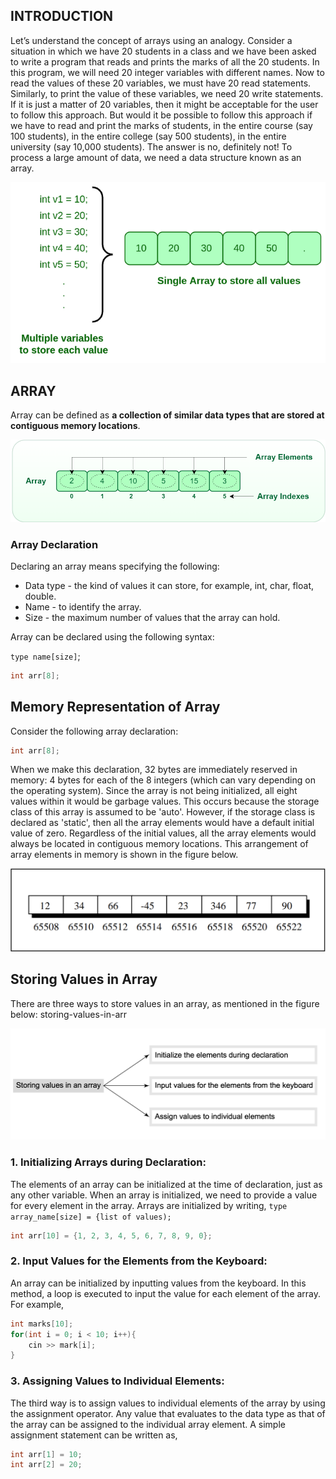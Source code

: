 ## INTRODUCTION
Let’s understand the concept of arrays using an analogy. Consider a situation in which we have 20 students in a class and we have been asked to write a program that reads and prints the marks of all the 20 students. In this program, we will need 20 integer variables with different names.
Now to read the values of these 20 variables, we must have 20 read statements. Similarly, to print the value of these variables, we need 20 write statements. If it is just a matter of 20 variables, then it might be acceptable for the user to follow this approach. But would it be possible to follow this approach if we have to read and print the marks of students,
in the entire course (say 100 students),
in the entire college (say 500 students),
in the entire university (say 10,000 students).
The answer is no, definitely not! To process a large amount of data, we need a data structure known as an array.

![Need of Array Illustration](./assets/images/array-need.png)

## ARRAY
Array can be defined as **a collection of similar data types that are stored at contiguous memory locations**.

![Array](./assets/images/array.png)

### Array Declaration
Declaring an array means specifying the following:
- Data type - the kind of values it can store, for example, int, char, float, double.
- Name - to identify the array.
- Size - the maximum number of values that the array can hold.

Array can be declared using the following syntax:

`type name[size]`;
```cpp
int arr[8];
```

## Memory Representation of Array
Consider the following array declaration:
```cpp
int arr[8];
```
When we make this declaration, 32 bytes are immediately reserved in memory: 4 bytes for each of the 8 integers (which can vary depending on the operating system). Since the array is not being initialized, all eight values within it would be garbage values. This occurs because the storage class of this array is assumed to be 'auto'. However, if the storage class is declared as 'static', then all the array elements would have a default initial value of zero. Regardless of the initial values, all the array elements would always be located in contiguous memory locations.
This arrangement of array elements in memory is shown in the figure below.

![Representation of array](./assets/images/array-representation.png)

## Storing Values in Array					
There are three ways to store values in an array, as mentioned in the figure below:
storing-values-in-arr

![storing values in array](./assets/images/storing-values-in-arr.png)

### 1. Initializing Arrays during Declaration:
The elements of an array can be initialized at the time of declaration, just as any other variable. When an array is initialized, we need to provide a value for every element in the array. Arrays are initialized by writing, `type array_name[size] = {list of values);`
```cpp
int arr[10] = {1, 2, 3, 4, 5, 6, 7, 8, 9, 0};
```

### 2. Input Values for the Elements from the Keyboard:
An array can be initialized by inputting values from the keyboard. In this method, a loop is executed to input the value for each element of the array. For example,
```cpp
int marks[10];
for(int i = 0; i < 10; i++){
    cin >> mark[i];
}
```

### 3. Assigning Values to Individual Elements:
The third way is to assign values to individual elements of the array by using the assignment operator. Any value that evaluates to the data type as that of the array can be assigned to the individual array element. A simple assignment statement can be written as,
```cpp
int arr[1] = 10;
int arr[2] = 20;
```
